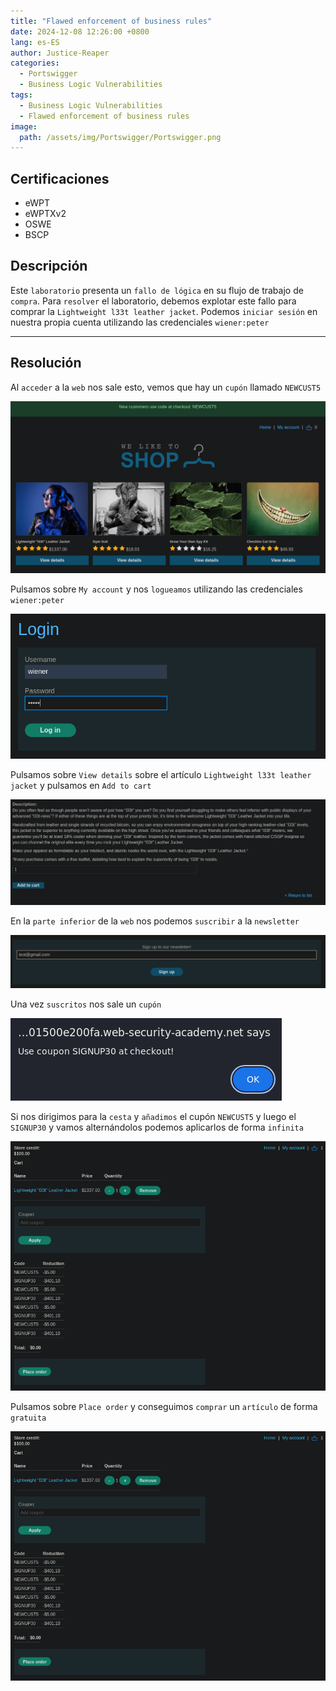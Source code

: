 ```yaml
---
title: "Flawed enforcement of business rules"
date: 2024-12-08 12:26:00 +0800
lang: es-ES
author: Justice-Reaper
categories:
  - Portswigger
  - Business Logic Vulnerabilities
tags:
  - Business Logic Vulnerabilities
  - Flawed enforcement of business rules
image:
  path: /assets/img/Portswigger/Portswigger.png
---
```


## Certificaciones

- eWPT
- eWPTXv2
- OSWE
- BSCP
  
## Descripción

Este `laboratorio` presenta un `fallo de lógica` en su flujo de trabajo de `compra`. Para `resolver` el laboratorio, debemos explotar este fallo para comprar la `Lightweight l33t leather jacket`. Podemos `iniciar sesión` en nuestra propia cuenta utilizando las credenciales `wiener:peter`

---

## Resolución

Al `acceder` a la `web` nos sale esto, vemos que hay un `cupón` llamado `NEWCUST5`

![](/assets/img/Business-Logic-Vulnerabilities-Lab-4/image_1.png)

Pulsamos sobre `My account` y nos `logueamos` utilizando las credenciales `wiener:peter`

![](/assets/img/Business-Logic-Vulnerabilities-Lab-4/image_2.png)

Pulsamos sobre `View details` sobre el artículo `Lightweight l33t leather jacket` y pulsamos en `Add to cart`

![](/assets/img/Business-Logic-Vulnerabilities-Lab-4/image_3.png)

En la `parte inferior` de la `web` nos podemos `suscribir` a la `newsletter`

![](/assets/img/Business-Logic-Vulnerabilities-Lab-4/image_4.png)

Una vez `suscritos` nos sale un `cupón`

![](/assets/img/Business-Logic-Vulnerabilities-Lab-4/image_5.png)

Si nos dirigimos para la `cesta` y `añadimos` el cupón `NEWCUST5` y luego el `SIGNUP30` y vamos alternándolos podemos aplicarlos de forma `infinita`

![](/assets/img/Business-Logic-Vulnerabilities-Lab-4/image_6.png)

Pulsamos sobre `Place order` y conseguimos `comprar` un `artículo` de forma `gratuita`

![](/assets/img/Business-Logic-Vulnerabilities-Lab-4/image_6.png)
